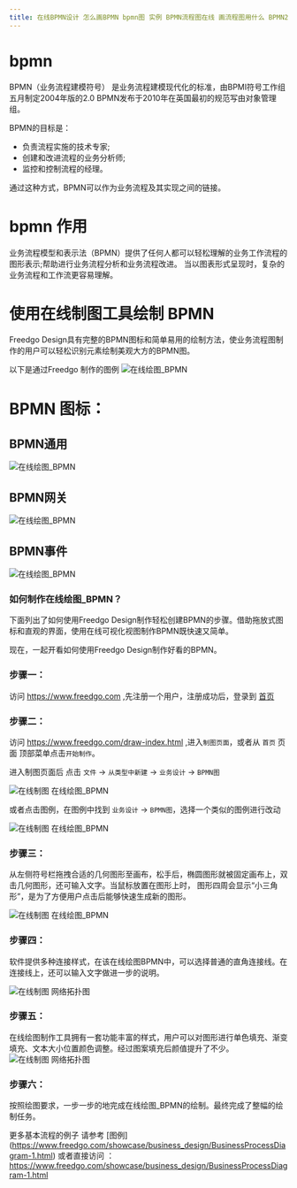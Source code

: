 ```yaml
---
title: 在线BPMN设计 怎么画BPMN bpmn图 实例 BPMN流程图在线 画流程图用什么 BPMN2图生成
---
```


# bpmn

BPMN（业务流程建模符号） 是业务流程建模现代化的标准，由BPMI符号工作组五月制定2004年版的2.0 BPMN发布于2010年在英国最初的规范写由对象管理组。


BPMN的目标是：

- 负责流程实施的技术专家;
- 创建和改进流程的业务分析师;
- 监控和控制流程的经理。

通过这种方式，BPMN可以作为业务流程及其实现之间的链接。 

# bpmn 作用

业务流程模型和表示法（BPMN）提供了任何人都可以轻松理解的业务工作流程的图形表示;帮助进行业务流程分析和业务流程改进。
当以图表形式呈现时，复杂的业务流程和工作流更容易理解。  

# 使用在线制图工具绘制 BPMN

Freedgo Design具有完整的BPMN图标和简单易用的绘制方法，使业务流程图制作的用户可以轻松识别元素绘制美观大方的BPMN图。

以下是通过Freedgo 制作的图例
![在线绘图_BPMN](https://www.freedgo.com/public/themes/freedgo/bpmn/bpmn4.png "在线绘图_BPMN") 

<script async src="https://pagead2.googlesyndication.com/pagead/js/adsbygoogle.js"></script><ins class="adsbygoogle" style="display:block; text-align:center;" data-ad-layout="in-article" data-ad-format="fluid" data-ad-client="ca-pub-9055212255210230" data-ad-slot="7941459222"></ins> <script>(adsbygoogle = window.adsbygoogle || []).push({});</script>


# BPMN 图标：

## BPMN通用

![在线绘图_BPMN](https://www.freedgo.com/public/themes/freedgo/bpmn/bpmn1.png "在线绘图_BPMN")


## BPMN网关


![在线绘图_BPMN](https://www.freedgo.com/public/themes/freedgo/bpmn/bpmn2.png "在线绘图_BPMN")



## BPMN事件

![在线绘图_BPMN](https://www.freedgo.com/public/themes/freedgo/bpmn/bpmn3.png "在线绘图_BPMN")

 

### 如何制作在线绘图_BPMN？

 
下面列出了如何使用Freedgo Design制作轻松创建BPMN的步骤。借助拖放式图标和直观的界面，使用在线可视化视图制作BPMN既快速又简单。 

现在，一起开看如何使用Freedgo Design制作好看的BPMN。

### 步骤一：

访问 https://www.freedgo.com ,先注册一个用户，注册成功后，登录到 [首页](https://www.freedgo.com)

### 步骤二：

访问 https://www.freedgo.com/draw-index.html ,进入`制图页面`，或者从 `首页` 页面 顶部菜单点击`开始制作`。

进入制图页面后 点击 `文件` -> `从类型中新建` -> `业务设计` -> `BPMN图`

![在线制图 在线绘图_BPMN](https://www.freedgo.com/public/themes/freedgo/bpmn/bpmn5.png "在线制图 在线绘图_BPMN")


或者点击图例，在图例中找到 `业务设计` -> `BPMN图`，选择一个类似的图例进行改动

![在线制图 在线绘图_BPMN](https://www.freedgo.com/public/themes/freedgo/bpmn/bpmn6.png "在线制图 在线绘图_BPMN")

### 步骤三：

从左侧符号栏拖拽合适的几何图形至画布，松手后，椭圆图形就被固定画布上，双击几何图形，还可输入文字。当鼠标放置在图形上时，
图形四周会显示“小三角形”，是为了方便用户点击后能够快速生成新的图形。

![在线制图 在线绘图_BPMN](https://www.freedgo.com/public/themes/freedgo/bpmn/bpmn9.png "在线制图 在线绘图_BPMN") 

### 步骤四：

软件提供多种连接样式，在该在线绘图BPMN中，可以选择普通的直角连接线。在连接线上，还可以输入文字做进一步的说明。 

![在线制图 网络拓扑图](https://www.freedgo.com/public/themes/freedgo/bpmn/bpmn8.png "在线制图 网络拓扑图")

### 步骤五：

在线绘图制作工具拥有一套功能丰富的样式，用户可以对图形进行单色填充、渐变填充、文本大小位置颜色调整。经过图案填充后颜值提升了不少。
![在线制图 网络拓扑图](https://www.freedgo.com/public/themes/freedgo/bpmn/bpmn7.png "在线制图 网络拓扑图")
 
### 步骤六：

按照绘图要求，一步一步的地完成在线绘图_BPMN的绘制。最终完成了整幅的绘制任务。 



更多基本流程的例子 请参考 [图例] (https://www.freedgo.com/showcase/business_design/BusinessProcessDiagram-1.html) 或者直接访问 ： https://www.freedgo.com/showcase/business_design/BusinessProcessDiagram-1.html